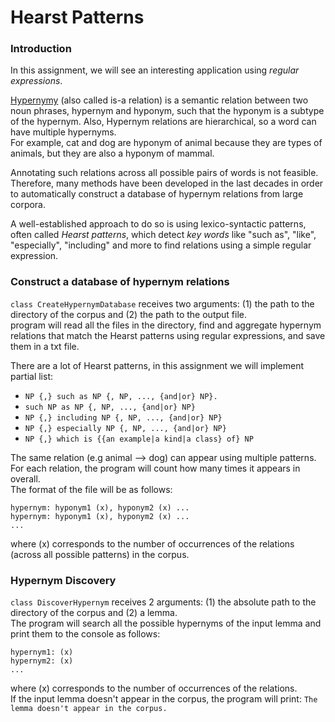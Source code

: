 # Hearst Patterns

### Introduction
In this assignment, we will see an interesting application using *regular expressions*.  

[Hypernymy](https://en.wikipedia.org/wiki/Hyponymy_and_hypernymy) (also called is-a relation) is a semantic relation between two noun phrases, hypernym and hyponym, such that the hyponym is a subtype of the hypernym. Also, Hypernym relations are hierarchical, so a word can have multiple hypernyms.  
For example, cat and dog are hyponym of animal because they are types of animals, but they are also a hyponym of mammal.  

Annotating such relations across all possible pairs of words is not feasible. Therefore, many methods have been developed in the last decades in order to automatically construct a database of hypernym relations from large corpora.

A well-established approach to do so is using lexico-syntactic patterns, often called *Hearst patterns*, which detect *key words* like "such as", "like", "especially", "including" and more to find relations using a simple regular expression.

### Construct a database of hypernym relations
```class CreateHypernymDatabase``` receives two arguments: (1) the path to the directory of the corpus and (2) the path to the output file.  
program will read all the files in the directory, find and aggregate hypernym relations that match the Hearst patterns using regular expressions, and save them in a txt file.  

There are a lot of Hearst patterns, in this assignment we will implement partial list:
- ```NP {,} such as NP {, NP, ..., {and|or} NP}.```
- ```such NP as NP {, NP, ..., {and|or} NP}```
- ```NP {,} including NP {, NP, ..., {and|or} NP}```
- ```NP {,} especially NP {, NP, ..., {and|or} NP}```
- ```NP {,} which is {{an example|a kind|a class} of} NP```

The same relation (e.g animal ⟶ dog) can appear using multiple patterns. For each relation, the program will count how many times it appears in overall.  
The format of the file will be as follows:  
```
hypernym: hyponym1 (x), hyponym2 (x) ...
hypernym: hyponym1 (x), hyponym2 (x) ...
...
```
where (x) corresponds to the number of occurrences of the relations (across all possible patterns) in the corpus.

### Hypernym Discovery
```class DiscoverHypernym``` receives 2 arguments: (1) the absolute path to the directory of the corpus and (2) a lemma.  
The program will search all the possible hypernyms of the input lemma and print them to the console as follows:   
```
hypernym1: (x)
hypernym2: (x)
...
```
where (x) corresponds to the number of occurrences of the relations.  
If the input lemma doesn't appear in the corpus, the program will print: ```The lemma doesn't appear in the corpus.```
